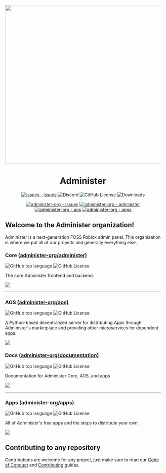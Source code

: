 <div align="center">
<img src="https://github.com/administer-org/administer/blob/main/.readme/Administer-Text.png?raw=true" width="512">

# Administer

[![issues - issues](https://img.shields.io/github/issues/administer-org/issues)](https://github.com/administer-org/issues/issues) ![Discord](https://img.shields.io/discord/945819199798923314) ![GitHub License](https://img.shields.io/github/license/administer-org/.github) ![Downloads](https://img.shields.io/endpoint?url=https%3A%2F%2Faos-us-1.admsoftware.org%2Fapi%2Fget_download_count)

[![administer-org - issues](https://img.shields.io/static/v1?label=administer-org&message=issues&color=critical&logo=github)](https://github.com/administer-org/issues "Go to GitHub repo") [![administer-org - administer](https://img.shields.io/static/v1?label=administer-org&message=administer&color=blue&logo=github)](https://github.com/administer-org/administer "Go to GitHub repo") [![administer-org - aos](https://img.shields.io/static/v1?label=administer-org&message=aos&color=green&logo=github)](https://github.com/administer-org/app-server "Go to GitHub repo") [![administer-org - apps](https://img.shields.io/static/v1?label=administer-org&message=apps&color=ff69b4&logo=github)](https://github.com/administer-org/apps "Go to GitHub repo")

</div>

## Welcome to the Administer organization!

Administer is a next-generation FOSS Roblox admin panel. This organization is where we put all of our projects and generally everything else.

### Core [(administer-org/administer)](https://github.com/administer-org/administer)

![GitHub top language](https://img.shields.io/github/languages/top/administer-org/administer) ![GitHub License](https://img.shields.io/github/license/administer-org/.github)

The core Administer frontend and backend.

<img src="https://contrib.rocks/image?repo=administer-org/administer" />

---

### AOS [(administer-org/aos)](https://github.com/administer-org/aos)

![GitHub top language](https://img.shields.io/github/languages/top/administer-org/aos) ![GitHub License](https://img.shields.io/github/license/administer-org/.github)

A Python-based decentralized server for distributing Apps through Administer's marketplace and providing other microservices for dependent apps.

<img src="https://contrib.rocks/image?repo=administer-org/aos" />

### Docs [(administer-org/documentation)](https://github.com/administer-org/documentation)

![GitHub top language](https://img.shields.io/github/languages/top/administer-org/documentation) ![GitHub License](https://img.shields.io/github/license/administer-org/.github)

Documentation for Administer Core, AOS, and apps

<img src="https://contrib.rocks/image?repo=administer-org/documentation" />

---

### Apps (administer-org/apps)

![GitHub top language](https://img.shields.io/github/languages/top/administer-org/apps) ![GitHub License](https://img.shields.io/github/license/administer-org/.github)

All of Administer's free apps and the steps to distribute your own.

<img src="https://contrib.rocks/image?repo=administer-org/apps" />


## Contributing to any repository

Contributions are welcome for any project, just make sure to read our [Code of Conduct](/CODE_OF_CONDUCT.md) and [Contributing](/CONTRIBUTING.md) guides.
